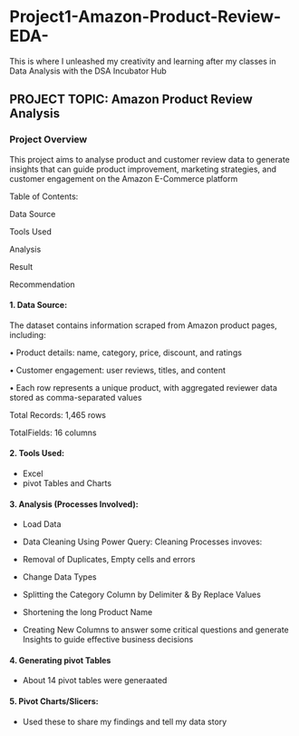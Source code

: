 # Project1-Amazon-Product-Review-EDA-
This is where I unleashed my creativity and learning after my classes in Data Analysis with the DSA Incubator Hub

## PROJECT TOPIC: Amazon Product Review Analysis

### Project Overview
This project aims to analyse product and customer review data to generate insights that can
guide product improvement, marketing strategies, and customer engagement on the Amazon E-Commerce platform

Table of Contents:

Data Source 

Tools Used

Analysis 

Result

Recommendation

#### 1. Data Source:
The dataset contains information scraped from Amazon product pages, including:

• Product details: name, category, price, discount, and ratings

• Customer engagement: user reviews, titles, and content

• Each row represents a unique product, with aggregated reviewer data
stored as comma-separated values

Total Records: 1,465 rows

TotalFields: 16 columns

#### 2. Tools Used:

- Excel
- pivot Tables and Charts

#### 3. Analysis (Processes Involved):

- Load Data

- Data Cleaning Using Power Query: Cleaning Processes invoves:

- Removal of Duplicates, Empty cells and errors

- Change Data Types

- Splitting the Category Column by Delimiter & By Replace Values

- Shortening the long Product Name

- Creating New Columns to answer some critical questions and generate Insights to guide effective business decisions

#### 4. Generating pivot Tables
- About 14 pivot tables were generaated

#### 5. Pivot Charts/Slicers:

- Used these to share my findings and tell my data story



 






